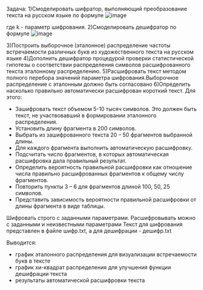 Задача:
1)Смоделировать шифратор, выполняющий преобразование текста на русском языке по формуле
![image](https://github.com/NellyLed/StatisticalHypotheses/assets/143941681/9aa4f3e0-ae2c-4ed9-a04c-3b4a2a4a64e0)

где k - параметр шифрования. 
2)Смоделировать дешифратор по формуле 
![image](https://github.com/NellyLed/StatisticalHypotheses/assets/143941681/4252f4d0-f366-48e4-a55b-17b8d12f1aca)

3)Построить выборочное (эталонное) распределение частоты встречаемости различных букв из художественного текста на русском языке
4)Дополнить дешифратор процедурой проверки статистической гипотезы о соответствии распределения символов расшифрованного текста 
эталонному распределению.
5)Расшифровать текст методом полного перебора значений параметра шифрования.Выборочное распределение с эталонным должно быть
согласовано
6)Определить насколько правильно автоматически расшифрован короткий текст. Для этого: 
- Зашифровать текст объемом 5-10 тысяч символов. Это должен быть текст, не участвовавший в формировании эталонного распределения.
- Установить длину фрагмента в 200 символов.
- Выбрать из зашифрованного текста 20 – 50 фрагментов выбранной длины.
- Для каждого фрагмента выполнить автоматическую расшифровку.
- Подсчитать число фрагментов, в которых автоматическая расшифровка дала правильный результат.
- Определить вероятность правильной расшифровки как отношение числа правильно расшифрованных фрагментов к общему числу фрагментов.
- Повторить пункты 3 – 6 для фрагментов длиной 100, 50, 25 символов.
- Представить зависимость вероятности правильной расшифровки от длины фрагмента в виде таблицы.

Шифровать строго с заданными параметрами. Расшифровывать можно с заданными и неизвестными параметрами 
Текст для шифрования представлен в файле шифр.txt, а для дешифрации - дешифр.txt

Выводится:

- график эталонного распределения для визуализации встречаемости букв в тексте
- график хи-квадрат распределения для улучшения функции дешифрации текста
- результаты автоматической расшифровки текста
